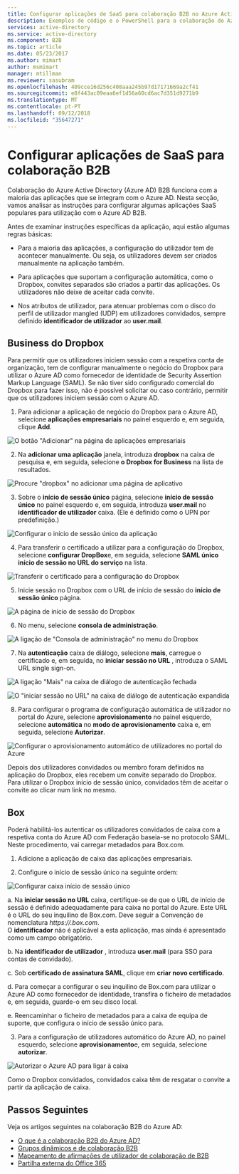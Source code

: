 ```yaml
---
title: Configurar aplicações de SaaS para colaboração B2B no Azure Active Directory | Documentos da Microsoft
description: Exemplos de código e o PowerShell para a colaboração do Azure Active Directory B2B
services: active-directory
ms.service: active-directory
ms.component: B2B
ms.topic: article
ms.date: 05/23/2017
ms.author: mimart
author: msmimart
manager: mtillman
ms.reviewer: sasubram
ms.openlocfilehash: 409cce16d256c408aaa245b97d17171669a2cf41
ms.sourcegitcommit: e8f443ac09eaa6ef1d56a60cd6ac7d351d9271b9
ms.translationtype: MT
ms.contentlocale: pt-PT
ms.lasthandoff: 09/12/2018
ms.locfileid: "35647271"
---
```

# <a name="configure-saas-apps-for-b2b-collaboration"></a>Configurar aplicações de SaaS para colaboração B2B

Colaboração do Azure Active Directory (Azure AD) B2B funciona com a maioria das aplicações que se integram com o Azure AD. Nesta secção, vamos analisar as instruções para configurar algumas aplicações SaaS populares para utilização com o Azure AD B2B.

Antes de examinar instruções específicas da aplicação, aqui estão algumas regras básicas:

* Para a maioria das aplicações, a configuração do utilizador tem de acontecer manualmente. Ou seja, os utilizadores devem ser criados manualmente na aplicação também.

* Para aplicações que suportam a configuração automática, como o Dropbox, convites separados são criados a partir das aplicações. Os utilizadores não deixe de aceitar cada convite.

* Nos atributos de utilizador, para atenuar problemas com o disco do perfil de utilizador mangled (UDP) em utilizadores convidados, sempre definido **identificador de utilizador** ao **user.mail**.


## <a name="dropbox-business"></a>Business do Dropbox

Para permitir que os utilizadores iniciem sessão com a respetiva conta de organização, tem de configurar manualmente o negócio do Dropbox para utilizar o Azure AD como fornecedor de identidade de Security Assertion Markup Language (SAML). Se não tiver sido configurado comercial do Dropbox para fazer isso, não é possível solicitar ou caso contrário, permitir que os utilizadores iniciem sessão com o Azure AD.

1. Para adicionar a aplicação de negócio do Dropbox para o Azure AD, selecione **aplicações empresariais** no painel esquerdo e, em seguida, clique **Add**.

  ![O botão "Adicionar" na página de aplicações empresariais](media/configure-saas-apps/add-dropbox.png)

2. Na **adicionar uma aplicação** janela, introduza **dropbox** na caixa de pesquisa e, em seguida, selecione **o Dropbox for Business** na lista de resultados.

  ![Procure "dropbox" no adicionar uma página de aplicativo](media/configure-saas-apps/add-app-dialog.png)

3. Sobre o **início de sessão único** página, selecione **início de sessão único** no painel esquerdo e, em seguida, introduza **user.mail** no **identificador de utilizador** caixa. (Ele é definido como o UPN por predefinição.)

  ![Configurar o início de sessão único da aplicação](media/configure-saas-apps/configure-app-sso.png)

4. Para transferir o certificado a utilizar para a configuração do Dropbox, selecione **configurar DropBox**e, em seguida, selecione **SAML único início de sessão no URL do serviço** na lista.

  ![Transferir o certificado para a configuração do Dropbox](media/configure-saas-apps/download-certificate.png)

5. Inicie sessão no Dropbox com o URL de início de sessão do **início de sessão único** página.

  ![A página de início de sessão do Dropbox](media/configure-saas-apps/sign-in-to-dropbox.png)

6. No menu, selecione **consola de administração**.

  ![A ligação de "Consola de administração" no menu do Dropbox](media/configure-saas-apps/dropbox-menu.png)

7. Na **autenticação** caixa de diálogo, selecione **mais**, carregue o certificado e, em seguida, no **iniciar sessão no URL** , introduza o SAML URL single sign-on.

  ![A ligação "Mais" na caixa de diálogo de autenticação fechada](media/configure-saas-apps/dropbox-auth-01.png)

  ![O "iniciar sessão no URL" na caixa de diálogo de autenticação expandida](media/configure-saas-apps/paste-single-sign-on-URL.png)

8. Para configurar o programa de configuração automática de utilizador no portal do Azure, selecione **aprovisionamento** no painel esquerdo, selecione **automática** no **modo de aprovisionamento** caixa e, em seguida, selecione  **Autorizar**.

  ![Configurar o aprovisionamento automático de utilizadores no portal do Azure](media/configure-saas-apps/set-up-automatic-provisioning.png)

Depois dos utilizadores convidados ou membro foram definidos na aplicação do Dropbox, eles recebem um convite separado do Dropbox. Para utilizar o Dropbox início de sessão único, convidados têm de aceitar o convite ao clicar num link no mesmo.

## <a name="box"></a>Box
Poderá habilitá-los autenticar os utilizadores convidados de caixa com a respetiva conta do Azure AD com Federação baseia-se no protocolo SAML. Neste procedimento, vai carregar metadados para Box.com.

1. Adicione a aplicação de caixa das aplicações empresariais.

2. Configure o início de sessão único na seguinte ordem:

  ![Configurar caixa início de sessão único](media/configure-saas-apps/configure-box-sso.png)

 a. Na **iniciar sessão no URL** caixa, certifique-se de que o URL de início de sessão é definido adequadamente para caixa no portal do Azure. Este URL é o URL do seu inquilino de Box.com. Deve seguir a Convenção de nomenclatura *https://.box.com*.  
 O **identificador** não é aplicável a esta aplicação, mas ainda é apresentado como um campo obrigatório.

 b. Na **identificador de utilizador** , introduza **user.mail** (para SSO para contas de convidado).

 c. Sob **certificado de assinatura SAML**, clique em **criar novo certificado**.

 d. Para começar a configurar o seu inquilino de Box.com para utilizar o Azure AD como fornecedor de identidade, transfira o ficheiro de metadados e, em seguida, guarde-o em seu disco local.

 e. Reencaminhar o ficheiro de metadados para a caixa de equipa de suporte, que configura o início de sessão único para.

3. Para a configuração de utilizadores automático do Azure AD, no painel esquerdo, selecione **aprovisionamento**e, em seguida, selecione **autorizar**.

  ![Autorizar o Azure AD para ligar à caixa](media/configure-saas-apps/auth-azure-ad-to-connect-to-box.png)

Como o Dropbox convidados, convidados caixa têm de resgatar o convite a partir da aplicação de caixa.

## <a name="next-steps"></a>Passos Seguintes

Veja os artigos seguintes na colaboração B2B do Azure AD:

- [O que é a colaboração B2B do Azure AD?](what-is-b2b.md)
- [Grupos dinâmicos e de colaboração B2B](use-dynamic-groups.md)
- [Mapeamento de afirmações de utilizador de colaboração de B2B](claims-mapping.md)
- [Partilha externa do Office 365](o365-external-user.md)

